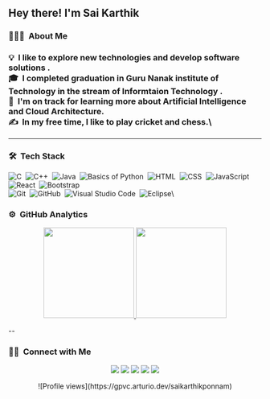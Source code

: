 <h2>Hey there! I'm Sai Karthik</h2>

<h3> 👨🏻‍💻 &nbsp;About Me <h3>

💡 &nbsp;I like to explore new technologies and develop software solutions .\
🎓 &nbsp;I completed graduation in Guru Nanak institute of Technology in the stream of Informtaion Technology .\
🌱 &nbsp;I'm on track for learning more about Artificial Intelligence and Cloud Architecture.\
✍️ &nbsp;In my free time, I like to play cricket and chess.\

---

### 🛠 &nbsp;Tech Stack

![C](https://img.shields.io/badge/-C-05122A?style=flat&logo=C&logoColor=A8B9CC)&nbsp;
![C++](https://img.shields.io/badge/-C++-05122A?style=flat&logo=C%2B%2B&logoColor=00599C)&nbsp;
![Java](https://img.shields.io/badge/-Java-05122A?style=flat&logo=Java&logoColor=FFA518)&nbsp;
![Basics of Python](https://img.shields.io/badge/-Python-05122A?style=flat&logo=python)&nbsp;
![HTML](https://img.shields.io/badge/-HTML-05122A?style=flat&logo=HTML5)&nbsp;
![CSS](https://img.shields.io/badge/-CSS-05122A?style=flat&logo=CSS3&logoColor=1572B6)&nbsp;
![JavaScript](https://img.shields.io/badge/-JavaScript-05122A?style=flat&logo=javascript)&nbsp;
![React](https://img.shields.io/badge/-React-05122A?style=flat&logo=react)&nbsp;
![Bootstrap](https://img.shields.io/badge/-Bootstrap-05122A?style=flat&logo=bootstrap&logoColor=563D7C)\
![Git](https://img.shields.io/badge/-Git-05122A?style=flat&logo=git)&nbsp;
![GitHub](https://img.shields.io/badge/-GitHub-05122A?style=flat&logo=github)&nbsp;
![Visual Studio Code](https://img.shields.io/badge/-Visual%20Studio%20Code-05122A?style=flat&logo=visual-studio-code&logoColor=007ACC)&nbsp;
![Eclipse](https://img.shields.io/badge/-Eclipse-05122A?style=flat&logo=eclipse-ide&logoColor=2C2255)\

### ⚙️ &nbsp;GitHub Analytics

<p align="center">
<a href="https://github.com/saikarthikponnam">
  <img height="180em" src="https://github-readme-stats-eight-theta.vercel.app/api?username=saikarthikponnam&show_icons=true&theme=algolia&include_all_commits=true&count_private=true"/>
  <img height="180em" src="https://github-readme-stats-eight-theta.vercel.app/api/top-langs/?username=saikarthikponnam&layout=compact&langs_count=8&theme=algolia"/>
</a>
</p>

--

### 🤝🏻 &nbsp;Connect with Me

<p align="center">
<a href="https://www.adityavsingh.com"><img src="https://img.shields.io/badge/-adityavsingh.com-3423A6?style=flat&logo=Google-Chrome&logoColor=white"/></a>
<a href="https://www.linkedin.com/in/ponnam-sai-karthik-a7322022a"><img src="https://img.shields.io/badge/-Sai%20Karthik%20Ponnam-0077B5?style=flat&logo=Linkedin&logoColor=white"/></a>
<a href="mailto:ponnamkarthik2003@gmail.com"><img src="https://img.shields.io/badge/-karthik@umass.edu-D14836?style=flat&logo=Gmail&logoColor=white"/></a>
<a href="https://instagram.com/adityavs_"><img src="https://img.shields.io/badge/-@adityavs__-E4405F?style=flat&logo=Instagram&logoColor=white"/></a>
<a href="https://facebook.com/AVS1508"><img src="https://img.shields.io/badge/-@AVS1508-1877F2?style=flat&logo=Facebook&logoColor=white"/></a>
</p>

<p align="center">
![Profile views](https://gpvc.arturio.dev/saikarthikponnam)
</p>
